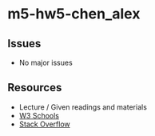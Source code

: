 # m5-hw5-chen_alex
## Issues
* No major issues
## Resources
* Lecture / Given readings and materials
* [W3 Schools](https://www.w3schools.com/)
* [Stack Overflow](https://stackoverflow.com/)
